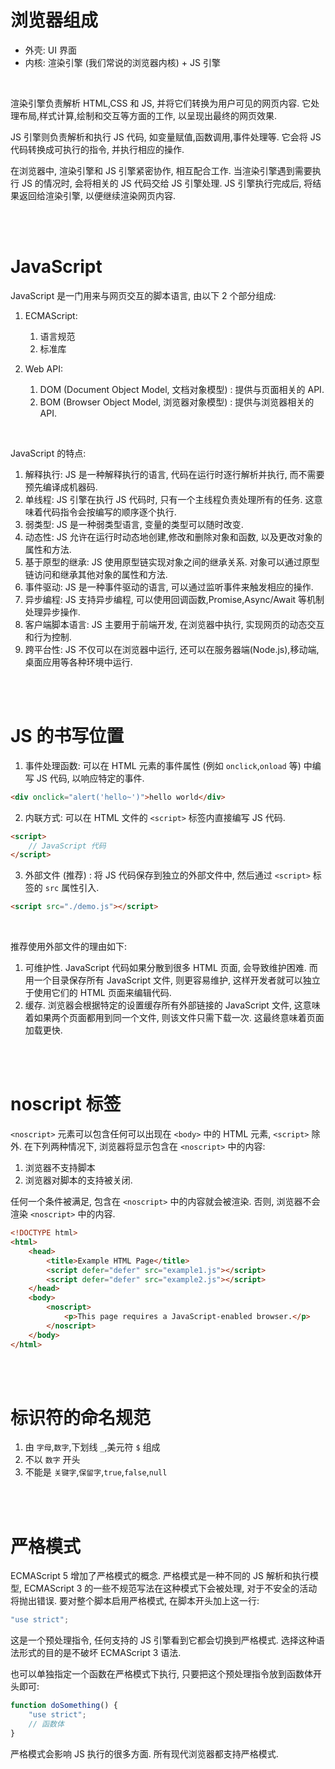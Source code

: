 # 浏览器组成

-   外壳: UI 界面
-   内核: 渲染引擎 (我们常说的浏览器内核) + JS 引擎

<br>

渲染引擎负责解析 HTML,CSS 和 JS, 并将它们转换为用户可见的网页内容. 它处理布局,样式计算,绘制和交互等方面的工作, 以呈现出最终的网页效果.

JS 引擎则负责解析和执行 JS 代码, 如变量赋值,函数调用,事件处理等. 它会将 JS 代码转换成可执行的指令, 并执行相应的操作.

在浏览器中, 渲染引擎和 JS 引擎紧密协作, 相互配合工作. 当渲染引擎遇到需要执行 JS 的情况时, 会将相关的 JS 代码交给 JS 引擎处理. JS 引擎执行完成后, 将结果返回给渲染引擎, 以便继续渲染网页内容.

<br><br>

# JavaScript

JavaScript 是一门用来与网页交互的脚本语言, 由以下 2 个部分组成:

1.  ECMAScript:

    1.  语言规范
    2.  标准库

2.  Web API:
    1.  DOM (Document Object Model, 文档对象模型) : 提供与页面相关的 API.
    2.  BOM (Browser Object Model, 浏览器对象模型) : 提供与浏览器相关的 API.

<br>

JavaScript 的特点:

1. 解释执行: JS 是一种解释执行的语言, 代码在运行时逐行解析并执行, 而不需要预先编译成机器码.
2. 单线程: JS 引擎在执行 JS 代码时, 只有一个主线程负责处理所有的任务. 这意味着代码指令会按编写的顺序逐个执行.
3. 弱类型: JS 是一种弱类型语言, 变量的类型可以随时改变.
4. 动态性: JS 允许在运行时动态地创建,修改和删除对象和函数, 以及更改对象的属性和方法.
5. 基于原型的继承: JS 使用原型链实现对象之间的继承关系. 对象可以通过原型链访问和继承其他对象的属性和方法.
6. 事件驱动: JS 是一种事件驱动的语言, 可以通过监听事件来触发相应的操作.
7. 异步编程: JS 支持异步编程, 可以使用回调函数,Promise,Async/Await 等机制处理异步操作.
8. 客户端脚本语言: JS 主要用于前端开发, 在浏览器中执行, 实现网页的动态交互和行为控制.
9. 跨平台性: JS 不仅可以在浏览器中运行, 还可以在服务器端(Node.js),移动端,桌面应用等各种环境中运行.

<br><br>

# JS 的书写位置

1.  事件处理函数: 可以在 HTML 元素的事件属性 (例如 `onclick`,`onload` 等) 中编写 JS 代码, 以响应特定的事件.

```html
<div onclick="alert('hello~')">hello world</div>
```

2.  内联方式: 可以在 HTML 文件的 `<script>` 标签内直接编写 JS 代码.

```html
<script>
    // JavaScript 代码
</script>
```

3.  外部文件 (推荐) : 将 JS 代码保存到独立的外部文件中, 然后通过 `<script>` 标签的 `src` 属性引入.

```html
<script src="./demo.js"></script>
```

<br>

推荐使用外部文件的理由如下:

1.  可维护性. JavaScript 代码如果分散到很多 HTML 页面, 会导致维护困难. 而用一个目录保存所有 JavaScript 文件, 则更容易维护, 这样开发者就可以独立于使用它们的 HTML 页面来编辑代码.
2.  缓存. 浏览器会根据特定的设置缓存所有外部链接的 JavaScript 文件, 这意味着如果两个页面都用到同一个文件, 则该文件只需下载一次. 这最终意味着页面加载更快.

<br><br>

# noscript 标签

`<noscript>` 元素可以包含任何可以出现在 `<body>` 中的 HTML 元素, `<script>` 除外. 在下列两种情况下, 浏览器将显示包含在 `<noscript>` 中的内容:

1.  浏览器不支持脚本
2.  浏览器对脚本的支持被关闭.

任何一个条件被满足, 包含在 `<noscript>` 中的内容就会被渲染. 否则, 浏览器不会渲染 `<noscript>` 中的内容.

```html
<!DOCTYPE html>
<html>
    <head>
        <title>Example HTML Page</title>
        <script defer="defer" src="example1.js"></script>
        <script defer="defer" src="example2.js"></script>
    </head>
    <body>
        <noscript>
            <p>This page requires a JavaScript-enabled browser.</p>
        </noscript>
    </body>
</html>
```

<br><br>

# 标识符的命名规范

1.  由 `字母`,`数字`,下划线 `_`,美元符 `$` 组成
2.  不以 `数字` 开头
3.  不能是 `关键字`,`保留字`,`true`,`false`,`null`

<br><br>

# 严格模式

ECMAScript 5 增加了严格模式的概念. 严格模式是一种不同的 JS 解析和执行模型, ECMAScript 3 的一些不规范写法在这种模式下会被处理, 对于不安全的活动将抛出错误. 要对整个脚本启用严格模式, 在脚本开头加上这一行:

```js
"use strict";
```

这是一个预处理指令, 任何支持的 JS 引擎看到它都会切换到严格模式. 选择这种语法形式的目的是不破坏 ECMAScript 3 语法.

也可以单独指定一个函数在严格模式下执行, 只要把这个预处理指令放到函数体开头即可:

```js
function doSomething() {
    "use strict";
    // 函数体
}
```

严格模式会影响 JS 执行的很多方面. 所有现代浏览器都支持严格模式.

<br>
